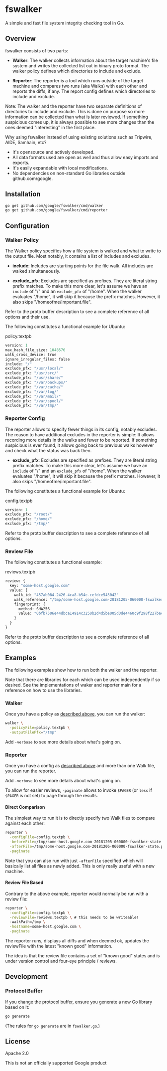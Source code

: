 # fswalker

A simple and fast file system integrity checking tool in Go.

## Overview

fswalker consists of two parts:

*   **Walker**: The walker collects information about the target machine's file
    system and writes the collected list out in binary proto format. The walker
    policy defines which directories to include and exclude.

*   **Reporter**: The reporter is a tool which runs outside of the target
    machine and compares two runs (aka Walks) with each other and reports the
    diffs, if any. The report config defines which
    directories to include and exclude.

Note: The walker and the reporter have two separate definitions of directories
to include and exclude. This is done on purpose so more information can be
collected than what is later reviewed. If something suspicious comes up, it is
always possible to see more changes than the ones deemed "interesting" in the
first place.

Why using fswalker instead of using existing solutions such as Tripwire,
AIDE, Samhain, etc?

*  It's opensource and actively developed.
*  All data formats used are open as well and thus allow easy imports and
   exports.
*  It's easily expandable with local modifications.
*  No dependencies on non-standard Go libraries outside github.com/google.

## Installation

```bash
go get github.com/google/fswalker/cmd/walker
go get github.com/google/fswalker/cmd/reporter
```

## Configuration

### Walker Policy

The Walker policy specifies how a file system is walked and what to write to the
output file. Most notably, it contains a list of includes and excludes.

*  **include**: Includes are starting points for the file walk. All includes are
   walked simultaneously.

*  **exclude_pfx**: Excludes are specified as prefixes. They are literal string
   prefix matches. To make this more clear, let's assume we have an `include` of
   "/" and an `exclude_pfx` of "/home". When the walker evaluates "/home", it
   will skip it because the prefix matches. However, it also skips
   "/homeofme/important.file".

Refer to the proto buffer description to see a complete reference of all
options and their use.

The following constitutes a functional example for Ubuntu:

policy.textpb

```protobuf
version: 1
max_hash_file_size: 1048576
walk_cross_device: true
ignore_irregular_files: false
include: "/"
exclude_pfx: "/usr/local/"
exclude_pfx: "/usr/src/"
exclude_pfx: "/usr/share/"
exclude_pfx: "/var/backups/"
exclude_pfx: "/var/cache/"
exclude_pfx: "/var/log/"
exclude_pfx: "/var/mail/"
exclude_pfx: "/var/spool/"
exclude_pfx: "/var/tmp/"
```

### Reporter Config

The reporter allows to specify fewer things in its config, notably excludes.
The reason to have additional excludes in the reporter is simple: It allows
recording more details in the walks and fewer to be reported. If something
suspicious is ever found, it allows going back to previous walks however and
check what the status was back then.

*  **exclude_pfx**: Excludes are specified as prefixes. They are literal string
   prefix matches. To make this more clear, let's assume we have an `include` of
   "/" and an `exclude_pfx` of "/home". When the walker evaluates "/home", it
   will skip it because the prefix matches. However, it also skips
   "/homeofme/important.file".

The following constitutes a functional example for Ubuntu:

config.textpb

```protobuf
version: 1
exclude_pfx: "/root/"
exclude_pfx: "/home/"
exclude_pfx: "/tmp/"
```

Refer to the proto buffer description to see a complete reference of all
options.

### Review File

The following constitutes a functional example:

reviews.textpb

```protobuf
review: {
  key: "some-host.google.com"
  value: {
    walk_id: "457ab084-2426-4ca8-b54c-cefdce543042"
    walk_reference: "/tmp/some-host.google.com-20181205-060000-fswalker-state.pb"
    fingerprint: {
      method: SHA256
      value: "0bfb7506e44dbca14914c3250b2d4d5be005d0de4460c9f298f227bac096f642"
    }
  }
}
```

Refer to the proto buffer description to see a complete reference of all
options.

## Examples

The following examples show how to run both the walker and the reporter.

Note that there are libraries for each which can be used independently if so
desired. See the implementations of waker and reporter main for a reference on
how to use the libraries.

### Walker

Once you have a policy as [described above](#walker-policy), you can run the
walker:

```bash
walker \
  -policyFile=policy.textpb \
  -outputFilePfx="/tmp"
```

Add `-verbose` to see more details about what's going on.

### Reporter

Once you have a config as [described above](#reporter-config) and more than one
Walk file, you can run the reporter.

Add `-verbose` to see more details about what's going on.

To allow for easier reviews, `-paginate` allows to invoke `$PAGER` (or `less`
if `$PAGER` is not set) to page through the results.

#### Direct Comparison

The simplest way to run it is to directly specify two Walk files to compare
against each other:

```bash
reporter \
  -configFile=config.textpb \
  -beforeFile=/tmp/some-host.google.com-20181205-060000-fswalker-state.pb \
  -afterFile=/tmp/some-host.google.com-20181206-060000-fswalker-state.pb \
  -paginate
```

Note that you can also run with just `-afterFile` specified which will basically
list all files as newly added. This is only really useful with a new machine.

#### Review File Based

Contrary to the above example, reporter would normally be run with a review
file:

```bash
reporter \
  -configFile=config.textpb \
  -reviewFile=reviews.textpb \ # this needs to be writeable!
  -walkPath=/tmp \
  -hostname=some-host.google.com \
  -paginate
```

The reporter runs, displays all diffs and when deemed ok, updates the reviewFile
with the latest "known good" information.

The idea is that the review file contains a set of "known good" states and is
under version control and four-eye principle / reviews.

## Development

### Protocol Buffer

If you change the protocol buffer, ensure you generate a new Go library based on it:

```bash
go generate
```

(The rules for `go generate` are in `fswalker.go`.)

## License

Apache 2.0

This is not an officially supported Google product
